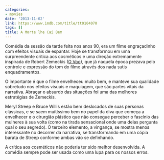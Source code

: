 ```yaml
---
categories:
- movies
date: '2013-11-02'
link: https://www.imdb.com/title/tt0104070
tags: []
title: A Morte lhe Cai Bem
---
```


Comédia da sessão da tarde feita nos anos 90, era um filme engraçadinho com efeitos visuais de espantar. Hoje se transformou em uma surpreendente crítica aos cosméticos e uma direção extremamente inspirada de Robert Zemeckis ([O Voo]), que já naquela época prezava pelo controle e expressão do tom do filme através dos nada sutis enquadramentos.

O importante é que o filme envelheceu muito bem, e manteve sua qualidade sobretudo nos efeitos visuais e maquiagem, que são partes vitais da narrativa. Abraçar o absurdo das situações foi uma das melhores estratégias de Zemeckis.

Meryl Streep e Bruce Willis estão bem deslocados de suas personas clássicas, e se saem muitíssimo bem no papel da diva que começa a envelhecer e o cirurgião plástico que não consegue perceber o fascínio das mulheres à sua volta (como na tirada sensacional onde uma delas pergunta qual o seu segredo). O terceiro elemento, a vingança, se mostra menos interessante no decorrer da narrativa, se transformando em uma cópia barata de Streep conforme ambas vão se definhando.

A crítica aos cosméticos não poderia ter sido melhor desenvolvida. A comédia sempre pode ser usada como uma lupa para os nossos erros.

[O Voo]: /o-voo